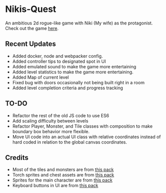 # Nikis-Quest
An ambitious 2d rogue-like game with Niki (My wife) as the protagonist.
<br>
Check out the game [here](https://keymaster777.github.io/Nikis-Quest/).

## Recent Updates
- Added docker, node and webpacker config.
- Added controller tips to designated spot in UI
- Added emulated sound to make the game more entertaining
- Added level statistics to make the game more entertaining.
- Added Map of current level
- Fixed bug with doors occasionally not being built right in a room
- Added level completion criteria and progress tracking
## TO-DO
- Refactor the rest of the old JS code to use ES6
- Add scaling difficulty between levels
- Refactor Player, Monster, and Tile classes with composition to make boundary box behavior more flexible.
- Move UI code into an actual UI class with relative coordinates instead of hard coded in relation to the global canvas coordinates.
## Credits
- Most of the tiles and monsters are from [this pack](https://0x72.itch.io/dungeontileset-ii)
- Torch sprites and chest assets are from [this pack](https://pixel-poem.itch.io/dungeon-assetpuck)
- Sprites for the main character are from [this pack](https://ansimuz.itch.io/legend-of-faune)
- Keyboard buttons in UI are from [this pack](https://beamedeighth.itch.io/simplekeys-animated-pixel-keyboard-keys)

